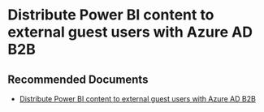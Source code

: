   <properties
	pageTitle="using azure ad b2b"
	description="using azure ad b2b"
	service="microsoft.PowerBIDedicated"
	resource="capacities"
	authors="pjfreitas"
	ms.author="pfreitas"	
	displayOrder="990"
	selfHelpType="generic"
	supportTopicIds="32628171"
	productPesIds="16334"
	cloudEnvironments="public, MoonCake, fairfax" 
	articleId="62f7b52e-e335-ba01-75e9-f424dbd3e426"
/>

# Distribute Power BI content to external guest users with Azure AD B2B

## **Recommended Documents**

* [Distribute Power BI content to external guest users with Azure AD B2B](https://docs.microsoft.com/power-bi/service-admin-azure-ad-b2b)
